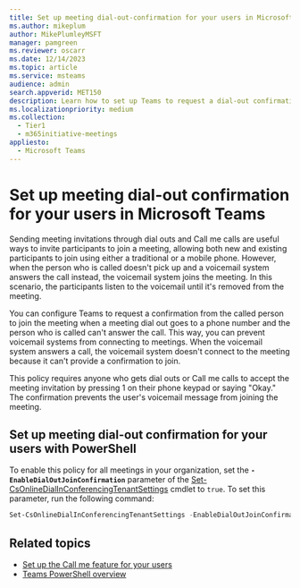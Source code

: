 ```yaml
---
title: Set up meeting dial-out-confirmation for your users in Microsoft Teams
ms.author: mikeplum
author: MikePlumleyMSFT
manager: pamgreen
ms.reviewer: oscarr
ms.date: 12/14/2023
ms.topic: article
ms.service: msteams
audience: admin
search.appverid: MET150
description: Learn how to set up Teams to request a dial-out confirmation to prevent voicemail systems from connecting to meetings when the called person is unable to answer the call.
ms.localizationpriority: medium
ms.collection: 
  - Tier1
  - m365initiative-meetings
appliesto: 
  - Microsoft Teams
---
```


# Set up meeting dial-out confirmation for your users in Microsoft Teams

Sending meeting invitations through dial outs and Call me calls are useful ways to invite participants to join a meeting, allowing both new and existing participants to join using either a traditional or a mobile phone. However, when the person who is called doesn't pick up and a voicemail system answers the call instead, the voicemail system joins the meeting. In this scenario, the participants listen to the voicemail until it's removed from the meeting.

You can configure Teams to request a confirmation from the called person to join the meeting when a meeting dial out goes to a phone number and the person who is called can't answer the call. This way, you can prevent voicemail systems from connecting to meetings. When the voicemail system answers a call, the voicemail system doesn't connect to the meeting because it can't provide a confirmation to join.

This policy requires anyone who gets dial outs or Call me calls to accept the meeting invitation by pressing 1 on their phone keypad or saying "Okay." The confirmation prevents the user's voicemail message from joining the meeting.

## Set up meeting dial-out confirmation for your users with PowerShell

To enable this policy for all meetings in your organization, set
the  **`-EnableDialOutJoinConfirmation`** parameter of the [Set-CsOnlineDialInConferencingTenantSettings](/powershell/module/teams/set-csonlinedialinconferencingtenantsettings) cmdlet to ```true```. To set this parameter, run the following command:

```PowerShell
Set-CsOnlineDialInConferencingTenantSettings -EnableDialOutJoinConfirmation $true
```

## Related topics

- [Set up the Call me feature for your users](set-up-the-call-me-feature-for-your-users.md)
- [Teams PowerShell overview](teams-powershell-overview.md)
